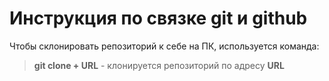 # Инструкция по связке git и github
Чтобы склонировать репозиторий к себе на ПК, используется команда:
> **git clone + URL** - клонируется репозиторий по адресу **URL**
